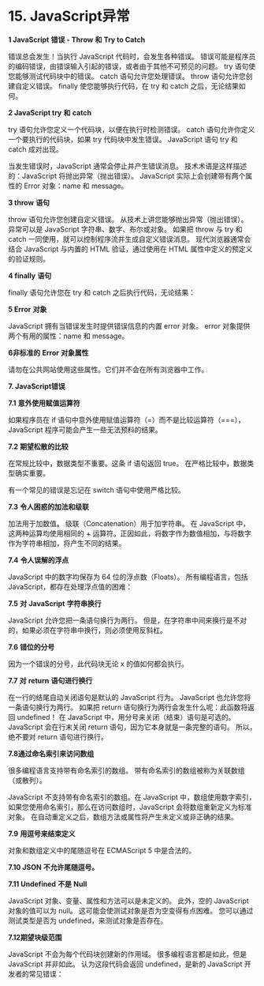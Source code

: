 # 15. JavaScript异常

**1 JavaScript** **错误** **- Throw** **和** **Try to Catch**

错误总会发生！当执行 JavaScript 代码时，会发生各种错误。 错误可能是程序员的编码错误，由错误输入引起的错误，或者由于其他不可预见的问题。 try 语句使您能够测试代码块中的错误。  catch 语句允许您处理错误。  throw 语句允许您创建自定义错误。  finally 使您能够执行代码，在 try 和 catch 之后，无论结果如何。

**2 JavaScript try** **和** **catch**

try 语句允许您定义一个代码块，以便在执行时检测错误。  catch 语句允许你定义一个要执行的代码块，如果 try 代码块中发生错误。  JavaScript 语句 try 和 catch 成对出现。

当发生错误时，JavaScript 通常会停止并产生错误消息。  技术术语是这样描述的：JavaScript 将抛出异常（抛出错误）。 JavaScript 实际上会创建带有两个属性的 Error 对象：name 和 message。

**3 throw** **语句**

throw 语句允许您创建自定义错误。  从技术上讲您能够抛出异常（抛出错误）。 异常可以是 JavaScript 字符串、数字、布尔或对象。  如果把 throw 与 try 和 catch 一同使用，就可以控制程序流并生成自定义错误消息。  现代浏览器通常会结合 JavaScript 与内置的 HTML 验证，通过使用在 HTML 属性中定义的预定义的验证规则。

**4 finally** **语句**

finally 语句允许您在 try 和 catch 之后执行代码，无论结果：

**5 Error** **对象**

JavaScript 拥有当错误发生时提供错误信息的内置 error 对象。 error 对象提供两个有用的属性：name 和 message。

**6非标准的** **Error** **对象属性**

请勿在公共网站使用这些属性。它们并不会在所有浏览器中工作。            

**7. JavaScript错误**

**7.1** **意外使用赋值运算符**

如果程序员在 if 语句中意外使用赋值运算符（=）而不是比较运算符（===），JavaScript 程序可能会产生一些无法预料的结果。

**7.2** **期望松散的比较**

在常规比较中，数据类型不重要。这条 if 语句返回 true。  在严格比较中，数据类型确实重要。

有一个常见的错误是忘记在 switch 语句中使用严格比较。

**7.3** **令人困惑的加法和级联**

加法用于加数值。 级联（Concatenation）用于加字符串。 在 JavaScript 中，这两种运算均使用相同的 + 运算符。正因如此，将数字作为数值相加，与将数字作为字符串相加，将产生不同的结果。

**7.4** **令人误解的浮点**

JavaScript 中的数字均保存为 64 位的浮点数（Floats）。 所有编程语言，包括 JavaScript，都存在处理浮点值的困难：

**7.5** **对** **JavaScript** **字符串换行**

JavaScript 允许您把一条语句换行为两行。  但是，在字符串中间来换行是不对的，如果必须在字符串中换行，则必须使用反斜杠。

**7.6** **错位的分号**

因为一个错误的分号，此代码块无论 x 的值如何都会执行。

**7.7** **对** **return** **语句进行换行**

在一行的结尾自动关闭语句是默认的 JavaScript 行为。  JavaScript 也允许您将一条语句换行为两行。  如果把 return 语句换行为两行会发生什么呢：此函数将返回 undefined！  在 JavaScript 中，用分号来关闭（结束）语句是可选的。  JavaScript 会在行末关闭 return 语句，因为它本身就是一条完整的语句。  所以，绝不要对 return 语句进行换行。

**7.8通过命名索引来访问数组**

很多编程语言支持带有命名索引的数组。 带有命名索引的数组被称为关联数组（或散列）。

JavaScript 不支持带有命名索引的数组。在 JavaScript 中，数组使用数字索引，如果您使用命名索引，那么在访问数组时，JavaScript 会将数组重新定义为标准对象。 在自动重定义之后，数组方法或属性将产生未定义或非正确的结果。

**7.9** **用逗号来结束定义**

对象和数组定义中的尾随逗号在 ECMAScript 5 中是合法的。

**7.10 JSON** **不允许尾随逗号。**

**7.11 Undefined** **不是** **Null**

JavaScript 对象、变量、属性和方法可以是未定义的。  此外，空的 JavaScript 对象的值可以为 null。  这可能会使测试对象是否为空变得有点困难。  您可以通过测试类型是否为 undefined，来测试对象是否存在。

**7.12期望块级范围**

JavaScript 不会为每个代码块创建新的作用域。 很多编程语言都是如此，但是 JavaScript 并非如此。 认为这段代码会返回 undefined，是新的 JavaScript 开发者的常见错误：

